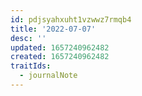 ```yaml
---
id: pdjsyahxuht1vzwwz7rmqb4
title: '2022-07-07'
desc: ''
updated: 1657240962482
created: 1657240962482
traitIds:
  - journalNote
---
```


